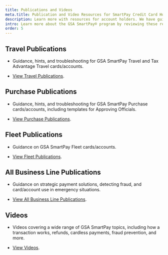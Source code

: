 ```yaml
---
title: Publications and Videos
meta.title: Publication and Video Resources for SmartPay Credit Card Holders
description: Learn more with resources for account holders. We have guides, presentations and publications specific to travel, purchase, fleet, and more.
intro: Learn more about the GSA SmartPay® program by reviewing these resources for various stakeholders.
order: 5
---
```


## Travel Publications

- Guidance, hints, and troubleshooting for GSA SmartPay Travel and Tax Advantage Travel cards/accounts.

- [View Travel Publications](/resources/publications/travel/).

## Purchase Publications

- Guidance, hints, and troubleshooting for GSA SmartPay Purchase cards/accounts, including templates for Approving Officials.

- [View Purchase Publications](/resources/publications/purchase/).

## Fleet Publications

- Guidance on GSA SmartPay Fleet cards/accounts.

- [View Fleet Publications](/resources/publications/fleet/).

## All Business Line Publications
- Guidance on strategic payment solutions, detecting fraud, and card/account use in emergency situations.

- [View All Business Line Publications](/resources/publications/all-business-lines/).

## Videos
- Videos covering a wide range of GSA SmartPay topics, including how a transaction works, refunds, cardless payments, fraud prevention, and more.

- [View Videos](/resources/publications/videos/).
